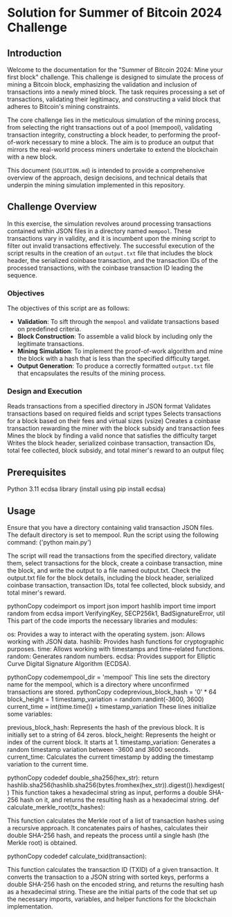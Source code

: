 # Solution for Summer of Bitcoin 2024 Challenge

## Introduction

Welcome to the documentation for the "Summer of Bitcoin 2024: Mine your first block" challenge. This challenge is designed to simulate the process of mining a Bitcoin block, emphasizing the validation and inclusion of transactions into a newly mined block. The task requires processing a set of transactions, validating their legitimacy, and constructing a valid block that adheres to Bitcoin's mining constraints.

The core challenge lies in the meticulous simulation of the mining process, from selecting the right transactions out of a pool (mempool), validating transaction integrity, constructing a block header, to performing the proof-of-work necessary to mine a block. The aim is to produce an output that mirrors the real-world process miners undertake to extend the blockchain with a new block.

This document (`SOLUTION.md`) is intended to provide a comprehensive overview of the approach, design decisions, and technical details that underpin the mining simulation implemented in this repository.

## Challenge Overview

In this exercise, the simulation revolves around processing transactions contained within JSON files in a directory named `mempool`. These transactions vary in validity, and it is incumbent upon the mining script to filter out invalid transactions effectively. The successful execution of the script results in the creation of an `output.txt` file that includes the block header, the serialized coinbase transaction, and the transaction IDs of the processed transactions, with the coinbase transaction ID leading the sequence.

### Objectives

The objectives of this script are as follows:

- **Validation**: To sift through the `mempool` and validate transactions based on predefined criteria.
- **Block Construction**: To assemble a valid block by including only the legitimate transactions.
- **Mining Simulation**: To implement the proof-of-work algorithm and mine the block with a hash that is less than the specified difficulty target.
- **Output Generation**: To produce a correctly formatted `output.txt` file that encapsulates the results of the mining process.

### Design and Execution

Reads transactions from a specified directory in JSON format
Validates transactions based on required fields and script types
Selects transactions for a block based on their fees and virtual sizes (vsize)
Creates a coinbase transaction rewarding the miner with the block subsidy and transaction fees
Mines the block by finding a valid nonce that satisfies the difficulty target
Writes the block header, serialized coinbase transaction, transaction IDs, total fee collected, block subsidy, and total miner's reward to an output fileç

## Prerequisites

Python 3.11
ecdsa library (install using pip install ecdsa)

## Usage

Ensure that you have a directory containing valid transaction JSON files. The default directory is set to mempool.
Run the script using the following command: ('python main.py')

The script will read the transactions from the specified directory, validate them, select transactions for the block, create a coinbase transaction, mine the block, and write the output to a file named output.txt.
Check the output.txt file for the block details, including the block header, serialized coinbase transaction, transaction IDs, total fee collected, block subsidy, and total miner's reward.

pythonCopy codeimport os
import json
import hashlib
import time
import random
from ecdsa import VerifyingKey, SECP256k1, BadSignatureError, util
This part of the code imports the necessary libraries and modules:

os: Provides a way to interact with the operating system.
json: Allows working with JSON data.
hashlib: Provides hash functions for cryptographic purposes.
time: Allows working with timestamps and time-related functions.
random: Generates random numbers.
ecdsa: Provides support for Elliptic Curve Digital Signature Algorithm (ECDSA).

pythonCopy codemempool_dir = 'mempool'
This line sets the directory name for the mempool, which is a directory where unconfirmed transactions are stored.
pythonCopy codeprevious_block_hash = '0' * 64
block_height = 1
timestamp_variation = random.randint(-3600, 3600)
current_time = int(time.time()) + timestamp_variation
These lines initialize some variables:

previous_block_hash: Represents the hash of the previous block. It is initially set to a string of 64 zeros.
block_height: Represents the height or index of the current block. It starts at 1.
timestamp_variation: Generates a random timestamp variation between -3600 and 3600 seconds.
current_time: Calculates the current timestamp by adding the timestamp variation to the current time.

pythonCopy codedef double_sha256(hex_str):
    return hashlib.sha256(hashlib.sha256(bytes.fromhex(hex_str)).digest()).hexdigest()
This function takes a hexadecimal string as input, performs a double SHA-256 hash on it, and returns the resulting hash as a hexadecimal string.
def calculate_merkle_root(tx_hashes):
  
This function calculates the Merkle root of a list of transaction hashes using a recursive approach. It concatenates pairs of hashes, calculates their double SHA-256 hash, and repeats the process until a single hash (the Merkle root) is obtained.

pythonCopy codedef calculate_txid(transaction):
    
This function calculates the transaction ID (TXID) of a given transaction. It converts the transaction to a JSON string with sorted keys, performs a double SHA-256 hash on the encoded string, and returns the resulting hash as a hexadecimal string.
These are the initial parts of the code that set up the necessary imports, variables, and helper functions for the blockchain implementation.
